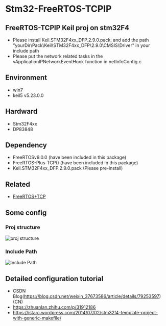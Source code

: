 # Stm32-FreeRTOS-TCPIP
## FreeRTOS-TCPIP Keil proj on stm32F4
* Please install Keil.STM32F4xx_DFP.2.9.0.pack, and add the path "yourDir\Pack\Keil\STM32F4xx_DFP\2.9.0\CMSIS\Driver" in your include path
* Please put the network related tasks in the vApplicationIPNetworkEventHook function in netInfoConfig.c 

## Environment
* win7
* keil5 v5.23.0.0

## Hardward
* Stm32F4xx
* DP83848

## Dependency
* FreeRTOSv9.0.0 (have been included in this package)
* FreeRTOS-Plus-TCP() (have been included in this package)
* Keil.STM32F4xx_DFP.2.9.0.pack (Please pre-install)

## Related
* [FreeRTOS+TCP](https://www.freertos.org/FreeRTOS-Plus/FreeRTOS_Plus_TCP/index.html)

## Some config
### Proj structure
![proj structure](pic/1.png)

### Include Path
![Include Path](pic/2.png)

## Detailed configuration tutorial
* CSDN Blog(https://blog.csdn.net/weixin_37673586/article/details/79253597) (CN)
* https://zhuanlan.zhihu.com/p/31912186
* https://istarc.wordpress.com/2014/07/02/stm32f4-template-project-with-generic-makefile/
